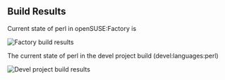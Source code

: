 
## Build Results

Current state of perl in openSUSE:Factory is

![Factory build results](https://br.opensuse.org/status/openSUSE:Factory/perl-Net-DNS/standard)

The current state of perl in the devel project build (devel:languages:perl)

![Devel project build results](https://br.opensuse.org/status/devel:languages:perl/perl-Net-DNS)


